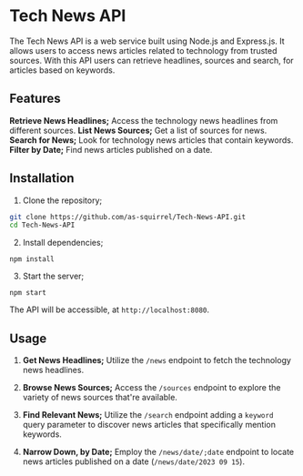 # Tech News API

The Tech News API is a web service built using Node.js and Express.js. It allows users to access news articles related to technology from trusted sources. With this API users can retrieve headlines, sources and search, for articles based on keywords.

## Features

 **Retrieve News Headlines;** Access the technology news headlines from different sources.
 **List News Sources;** Get a list of sources for news.
 **Search for News;** Look for technology news articles that contain keywords.
 **Filter by Date;** Find news articles published on a date.

## Installation

1. Clone the repository;

  ```bash
  git clone https://github.com/as-squirrel/Tech-News-API.git
  cd Tech-News-API
  ```

2. Install dependencies;

  ```
  npm install
  ```

3. Start the server;

  ```
npm start
  ```

  The API will be accessible, at `http://localhost:8080`.

## Usage

1. **Get News Headlines;** Utilize the `/news` endpoint to fetch the technology news headlines.

2. **Browse News Sources;** Access the `/sources` endpoint to explore the variety of news sources that're available.

3. **Find Relevant News;** Utilize the `/search` endpoint adding a `keyword` query parameter to discover news articles that specifically mention keywords.

4. **Narrow Down, by Date;** Employ the `/news/date/;date` endpoint to locate news articles published on a date (`/news/date/2023 09 15`).
